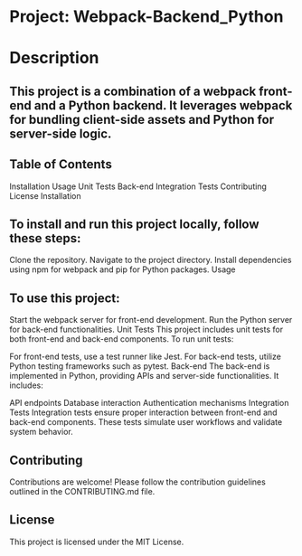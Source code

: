 # Project: Webpack-Backend_Python
# Description
## This project is a combination of a webpack front-end and a Python backend. It leverages webpack for bundling client-side assets and Python for server-side logic.

## Table of Contents
Installation
Usage
Unit Tests
Back-end
Integration Tests
Contributing
License
Installation
## To install and run this project locally, follow these steps:

Clone the repository.
Navigate to the project directory.
Install dependencies using npm for webpack and pip for Python packages.
Usage
## To use this project:

Start the webpack server for front-end development.
Run the Python server for back-end functionalities.
Unit Tests
This project includes unit tests for both front-end and back-end components. To run unit tests:

For front-end tests, use a test runner like Jest.
For back-end tests, utilize Python testing frameworks such as pytest.
Back-end
The back-end is implemented in Python, providing APIs and server-side functionalities. It includes:

API endpoints
Database interaction
Authentication mechanisms
Integration Tests
Integration tests ensure proper interaction between front-end and back-end components. These tests simulate user workflows and validate system behavior.

## Contributing
Contributions are welcome! Please follow the contribution guidelines outlined in the CONTRIBUTING.md file.

## License
This project is licensed under the MIT License.
